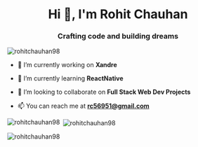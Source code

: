 <h1 align="center">Hi 👋, I'm Rohit Chauhan</h1>
<h3 align="center">Crafting code and building dreams</h3>

<p align="left"> <img src="https://komarev.com/ghpvc/?username=rohitchauhan98&label=Profile%20views&color=0e75b6&style=flat" alt="rohitchauhan98" /> </p>

- 🔭 I’m currently working on **Xandre**

- 🌱 I’m currently learning **ReactNative**

- 👯 I’m looking to collaborate on **Full Stack Web Dev Projects**

- 📫 You can reach me at **rc56951@gmail.com**



<p><img align="left" src="https://github-readme-stats.vercel.app/api/top-langs?username=rohitchauhan98&show_icons=true&locale=en&layout=compact" alt="rohitchauhan98" /></p>

<p>&nbsp;<img align="center" src="https://github-readme-stats.vercel.app/api?username=rohitchauhan98&show_icons=true&locale=en" alt="rohitchauhan98" /></p>

<p><img align="center" src="https://github-readme-streak-stats.herokuapp.com/?user=rohitchauhan98&" alt="rohitchauhan98" /></p>

